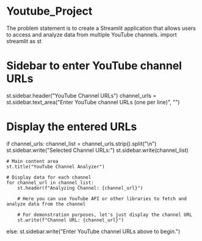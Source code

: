 # Youtube_Project
The problem statement is to create a Streamlit application that allows users to access and analyze data from multiple YouTube channels.
import streamlit as st

# Sidebar to enter YouTube channel URLs
st.sidebar.header("YouTube Channel URLs")
channel_urls = st.sidebar.text_area("Enter YouTube channel URLs (one per line)", "")

# Display the entered URLs
if channel_urls:
    channel_list = channel_urls.strip().split("\n")
    st.sidebar.write("Selected Channel URLs:")
    st.sidebar.write(channel_list)

    # Main content area
    st.title("YouTube Channel Analyzer")

    # Display data for each channel
    for channel_url in channel_list:
        st.header(f"Analyzing Channel: {channel_url}")
        
        # Here you can use YouTube API or other libraries to fetch and analyze data from the channel
        
        # For demonstration purposes, let's just display the channel URL
        st.write(f"Channel URL: {channel_url}")
else:
    st.sidebar.write("Enter YouTube channel URLs above to begin.")

